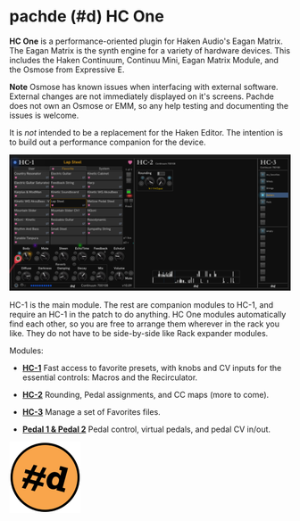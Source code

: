 # pachde (#d) HC One

**HC One** is a performance-oriented plugin for Haken Audio's Eagan Matrix.
The Eagan Matrix is the synth engine for a variety of hardware devices.
This includes the Haken Continuum, Continuu Mini, Eagan Matrix Module, and the Osmose from Expressive E.

**Note** Osmose has known issues when interfacing with external software.
External changes are not immediately displayed on it's screens.
Pachde does not own an Osmose or EMM, so any help testing and documenting the issues is welcome.

It is *not* intended to be a replacement for the Haken Editor.
The intention is to build out a performance companion for the device.

![HC One modules](HC-1.png)

HC-1 is the main module.
The rest are companion modules to HC-1, and require an HC-1 in the patch to do anything.
HC One modules automatically find each other, so you are free to arrange them wherever in the rack you like.
They do not have to be side-by-side like Rack expander modules.

Modules:

- **[HC-1](HC-1.md)** Fast access to favorite presets, with knobs and CV inputs for the essential controls: Macros and the Recirculator.

- **[HC-2](HC-2)** Rounding, Pedal assignments, and CC maps (more to come).

- **[HC-3](HC-3.md)** Manage a set of Favorites files.

- **[Pedal 1 & Pedal 2](Pedals.md)** Pedal control, virtual pedals, and pedal CV in/out.

![pachde (#d) logo](Logo.svg)
